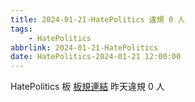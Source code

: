 ```yaml
---
title: 2024-01-21-HatePolitics 違規 0 人
tags:
    - HatePolitics
abbrlink: 2024-01-21-HatePolitics
date: HatePolitics-2024-01-21 12:00:00
---
```

HatePolitics 板 [板規連結](https://www.ptt.cc/bbs/HatePolitics/M.1617115262.A.D60.html)
昨天違規 0 人
